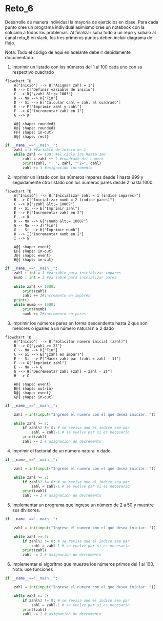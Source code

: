 # Reto_6
Desarrolle de manera individual la mayoría de ejercicios en clase. Para cada punto cree un programa individual asimismo cree un notebook con la solución a todos los problemas. Al finalizar suba todo a un repo y subalo al canal reto_6 en slack, los tres primeros puntos deben incluir diagrama de flujo.

Nota: Todo el código de aquí en adelante debe ir debidamente documentado.

1. Imprimir un listado con los números del 1 al 100 cada uno con su respectivo cuadrado
```mermaid
flowchart TD
    A["Inicio"] --> B["Asignar zahl = 1"]
    B --> C["Definir variable de inicio"]
    C --> D{"¿zahl &lt;= 100?"}
    D -- No --> H["Fin"]
    D -- Sí --> E["Calcular cahl = zahl al cuadrado"]
    E --> F["Imprimir zahl y cahl"]
    F --> G["Incrementar zahl en 1"]
    G --> D

    A@{ shape: rounded}
    H@{ shape: rounded}
    F@{ shape: in-out}
    G@{ shape: rect}
```
```python
if __name__=="__main__":
    zahl = 1 #Variable de inicio en 1
    while zahl <= 100: #el ciclo ira hasta 100
        cahl = zahl ** 2 #cuadrado del numero
        print(zahl, ": ", zahl, "^2=", cahl)
        zahl += 1 #asignacion incremento
```
2. Imprimir un listado con los números impares desde 1 hasta 999 y seguidamente otro listado con los números pares desde 2 hasta 1000.
```mermaid
flowchart TD
    A["Inicio"] --> B["Inicializar zahl = 1 (indice impares)"]
    B --> C["Inicializar numb = 2 (indice pares)"]
    C --> D{"¿zahl &lt;= 1000?"}
    D -- Sí --> E["Imprimir zahl"]
    E --> F["Incrementar zahl en 2"]
    F --> D
    D -- No --> G{"¿numb &lt;= 1000?"}
    G -- No --> J["Fin"]
    G -- Sí --> H["Imprimir numb"]
    H --> I["Incrementar numb en 2"]
    I --> G

    A@{ shape: event}
    E@{ shape: in-out}
    J@{ shape: event}
    H@{ shape: in-out}
```
```python
if __name__=="__main__":
    zahl : int = 1 #variable para inicializar impares
    numb : int = 2 #variable para inicializar pares
    
    while zahl <= 1000:
        print(zahl)
        zahl += 2#incremento en impares
    print()
    while numb <= 1000:
        print(numb)
        numb += 2#incremento en pares
```
3. Imprimir los números pares en forma descendente hasta 2 que son menores o iguales a un número natural n ≥ 2 dado
```mermaid
flowchart TD
    A["Inicio"] --> B["Solicitar número inicial (zahl)"]
    B --> C{"¿zahl >= 2?"}
    C -- No --> D["Fin"]
    C -- Sí --> E{"¿zahl es impar?"}
    E -- Sí --> F["Hacer zahl par (zahl = zahl - 1)"]
    F --> G["Imprimir zahl"]
    E -- No --> G
    G --> H["Decrementar zahl (zahl = zahl - 2)"]
    H --> C

    A@{ shape: event}
    B@{ shape: out-in}
    D@{ shape: event}
    G@{ shape: in-out}
```
```python
if __name__=="__main__":

    zahl = int(input("Ingrese el numero con el que desea iniciar: "))

    while zahl >= 2:
        if zahl%2 != 0: # se revisa que el indice sea par
            zahl = zahl-1 # se vuelve par si es necesario
        print(zahl)
        zahl -= 2 # asignacion de decremento
```
4. Imprimir el factorial de un número natural n dado.
```python
if __name__=="__main__":

    zahl = int(input("Ingrese el numero con el que desea iniciar: "))

    while zahl >= 2:
        if zahl%2 != 0: # se revisa que el indice sea par
            zahl = zahl-1 # se vuelve par si es necesario
        print(zahl)
        zahl -= 2 # asignacion de decremento
```
5. Implementar un programa que ingrese un número de 2 a 50 y muestre sus divisores.
```python
if __name__=="__main__":

    zahl = int(input("Ingrese el numero con el que desea iniciar: "))

    while zahl >= 2:
        if zahl%2 != 0: # se revisa que el indice sea par
            zahl = zahl-1 # se vuelve par si es necesario
        print(zahl)
        zahl -= 2 # asignacion de decremento
```
6. Implementar el algoritmo que muestre los números primos del 1 al 100. Nota: use funciones
```python
if __name__=="__main__":

    zahl = int(input("Ingrese el numero con el que desea iniciar: "))

    while zahl >= 2:
        if zahl%2 != 0: # se revisa que el indice sea par
            zahl = zahl-1 # se vuelve par si es necesario
        print(zahl)
        zahl -= 2 # asignacion de decremento
```
